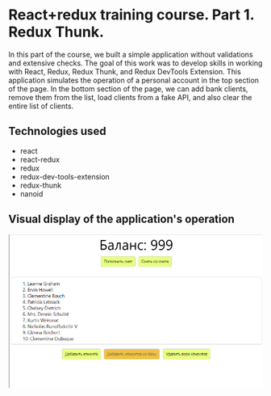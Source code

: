 # React+redux training course. Part 1. Redux Thunk. 
In this part of the course, we built a simple application without validations and extensive checks. The goal of this work was to develop skills in working with React, Redux, Redux Thunk, and Redux DevTools Extension. This application simulates the operation of a personal account in the top section of the page. In the bottom section of the page, we can add bank clients, remove them from the list, load clients from a fake API, and also clear the entire list of clients.

## Technologies used
* react
* react-redux
* redux
* redux-dev-tools-extension
* redux-thunk
* nanoid
## Visual display of the application's operation
![Application display](./src/assets/project-description/2024-05-27_21-23-34.png)